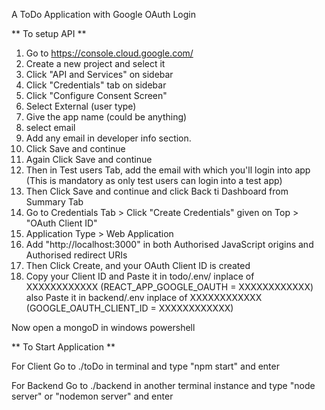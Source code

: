 A ToDo Application with Google OAuth Login

** To setup API **

1. Go to https://console.cloud.google.com/
2. Create a new project and select it
3. Click "API and Services" on sidebar
4. Click "Credentials" tab on sidebar
5. Click "Configure Consent Screen"
6. Select External (user type)
7. Give the app name (could be anything)
8. select email
10. Add any email in developer info section.
11. Click Save and continue
12. Again Click Save and continue
13. Then in Test users Tab, add the email with which you'll login into app (This is mandatory as only test users can login into a test app)
14. Then Click Save and continue and click Back ti Dashboard from Summary Tab
15. Go to Credentials Tab > Click "Create Credentials" given on Top > "OAuth Client ID"
16. Application Type > Web Application
17. Add "http://localhost:3000" in both Authorised JavaScript origins and Authorised redirect URIs
18. Then Click Create, and your OAuth Client ID is created
19. Copy your Client ID
and Paste it in todo/.env/ inplace of XXXXXXXXXXXX (REACT_APP_GOOGLE_OAUTH = XXXXXXXXXXXX)
also Paste it in backend/.env inplace of XXXXXXXXXXXX (GOOGLE_OAUTH_CLIENT_ID = XXXXXXXXXXXX)

Now open a mongoD in windows powershell

** To Start Application **

For Client
Go to ./toDo in terminal and type "npm start" and enter

For Backend
Go to ./backend in another terminal instance and type "node server" or "nodemon server" and enter
